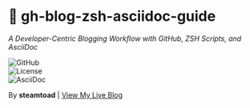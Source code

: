 # 🚀 gh-blog-zsh-asciidoc-guide  
*A Developer-Centric Blogging Workflow with GitHub, ZSH Scripts, and AsciiDoc*  

![GitHub](https://img.shields.io/badge/GitHub%20Deployed-success?style=flat&logo=github)  
![License](https://img.shields.io/badge/License-MIT-blue)  
![AsciiDoc](https://img.shields.io/badge/Format-AsciiDoc-orange)

By **steamtoad** | [View My Live Blog](https://github.com/steamtoad/steamtoad-blog)  